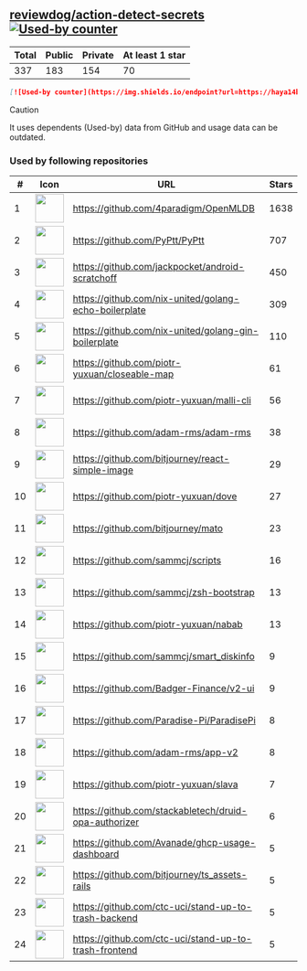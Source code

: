 





## [reviewdog/action-detect-secrets](https://github.com/reviewdog/action-detect-secrets) [![Used-by counter](https://img.shields.io/endpoint?url=https://haya14busa.github.io/github-used-by/data/reviewdog/action-detect-secrets/shieldsio.json)](https://github.com/haya14busa/github-used-by/tree/main/repo/reviewdog/action-detect-secrets)

| Total | Public | Private | At least 1 star
| ----- | ------ | ------- | ---------------
| 337 | 183 | 154 | 70 |

```md
[![Used-by counter](https://img.shields.io/endpoint?url=https://haya14busa.github.io/github-used-by/data/reviewdog/action-detect-secrets/shieldsio.json)](https://github.com/haya14busa/github-used-by/tree/main/repo/reviewdog/action-detect-secrets)
```

> [!CAUTION]
> It uses dependents (Used-by) data from GitHub and usage data can be outdated.

### Used by following repositories

| # | Icon | URL | Stars |
| -- | -- | -- | -- | 
|1|<img src="https://github.com/4paradigm.png" width=50 height=50>|https://github.com/4paradigm/OpenMLDB|1638|
|2|<img src="https://github.com/PyPtt.png" width=50 height=50>|https://github.com/PyPtt/PyPtt|707|
|3|<img src="https://github.com/jackpocket.png" width=50 height=50>|https://github.com/jackpocket/android-scratchoff|450|
|4|<img src="https://github.com/nix-united.png" width=50 height=50>|https://github.com/nix-united/golang-echo-boilerplate|309|
|5|<img src="https://github.com/nix-united.png" width=50 height=50>|https://github.com/nix-united/golang-gin-boilerplate|110|
|6|<img src="https://github.com/piotr-yuxuan.png" width=50 height=50>|https://github.com/piotr-yuxuan/closeable-map|61|
|7|<img src="https://github.com/piotr-yuxuan.png" width=50 height=50>|https://github.com/piotr-yuxuan/malli-cli|56|
|8|<img src="https://github.com/adam-rms.png" width=50 height=50>|https://github.com/adam-rms/adam-rms|38|
|9|<img src="https://github.com/bitjourney.png" width=50 height=50>|https://github.com/bitjourney/react-simple-image|29|
|10|<img src="https://github.com/piotr-yuxuan.png" width=50 height=50>|https://github.com/piotr-yuxuan/dove|27|
|11|<img src="https://github.com/bitjourney.png" width=50 height=50>|https://github.com/bitjourney/mato|23|
|12|<img src="https://github.com/sammcj.png" width=50 height=50>|https://github.com/sammcj/scripts|16|
|13|<img src="https://github.com/sammcj.png" width=50 height=50>|https://github.com/sammcj/zsh-bootstrap|13|
|14|<img src="https://github.com/piotr-yuxuan.png" width=50 height=50>|https://github.com/piotr-yuxuan/nabab|13|
|15|<img src="https://github.com/sammcj.png" width=50 height=50>|https://github.com/sammcj/smart_diskinfo|9|
|16|<img src="https://github.com/Badger-Finance.png" width=50 height=50>|https://github.com/Badger-Finance/v2-ui|9|
|17|<img src="https://github.com/Paradise-Pi.png" width=50 height=50>|https://github.com/Paradise-Pi/ParadisePi|8|
|18|<img src="https://github.com/adam-rms.png" width=50 height=50>|https://github.com/adam-rms/app-v2|8|
|19|<img src="https://github.com/piotr-yuxuan.png" width=50 height=50>|https://github.com/piotr-yuxuan/slava|7|
|20|<img src="https://github.com/stackabletech.png" width=50 height=50>|https://github.com/stackabletech/druid-opa-authorizer|6|
|21|<img src="https://github.com/Avanade.png" width=50 height=50>|https://github.com/Avanade/ghcp-usage-dashboard|5|
|22|<img src="https://github.com/bitjourney.png" width=50 height=50>|https://github.com/bitjourney/ts_assets-rails|5|
|23|<img src="https://github.com/ctc-uci.png" width=50 height=50>|https://github.com/ctc-uci/stand-up-to-trash-backend|5|
|24|<img src="https://github.com/ctc-uci.png" width=50 height=50>|https://github.com/ctc-uci/stand-up-to-trash-frontend|5|
